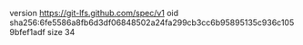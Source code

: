 version https://git-lfs.github.com/spec/v1
oid sha256:6fe5586a8fb6d3df06848502a24fa299cb3cc6b95895135c936c1059bfef1adf
size 34
